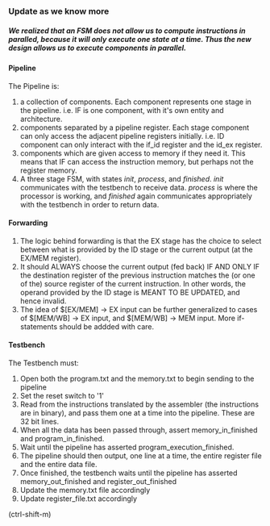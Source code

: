### Update as we know more

##### We realized that an FSM does not allow us to compute instructions in paralled, because it will only execute one state at a time. Thus the new design allows us to execute components in parallel.

#### Pipeline
The Pipeline is:
  1. a collection of components. Each component represents one stage in the pipeline. i.e. IF is one component, with it's own entity and architecture.
  2. components separated by a pipeline register. Each stage component can only access the adjacent pipeline registers initially. i.e. ID component can only interact with the if_id register and the id_ex register.
  3. components which are given access to memory if they need it. This means that IF can access the instruction memory, but perhaps not the register memory.
  4. A three stage FSM, with states _init_, _process_, and _finished_. _init_ communicates with the testbench to receive data. _process_ is where the processor is working, and _finished_ again communicates appropriately with the testbench in order to return data.
  
#### Forwarding
  1. The logic behind forwarding is that the EX stage has the choice to select between what is provided by the ID stage or the current output (at the EX/MEM register).
  2. It should ALWAYS choose the current output (fed back) IF  AND ONLY IF the destination register of the previous instruction matches the (or one of the) source register of the current instruction. In other words, the operand provided by the ID stage is MEANT TO BE UPDATED, and hence invalid.
  3. The idea of $[EX/MEM] -> EX input can be further generalized to cases of $[MEM/WB] -> EX input, and $[MEM/WB] -> MEM input. More if-statements should be addded with care.
  
#### Testbench
The Testbench must:
  1. Open both the program.txt and the memory.txt to begin sending to the pipeline
  2. Set the reset switch to '1'
  3. Read from the instructions translated by the assembler (the instructions are in binary), and pass them one at a time into the pipeline. These are 32 bit lines.
  4. When all the data has been passed through, assert memory_in_finished and program_in_finished.
  4. Wait until the pipeline has asserted program_execution_finished.
  5. The pipeline should then output, one line at a time, the entire register file and the entire data file.
  6. Once finished, the testbench waits until the pipeline has asserted  memory_out_finished and register_out_finished
  7. Update the memory.txt file accordingly
  8. Update register_file.txt accordingly

(ctrl-shift-m)
